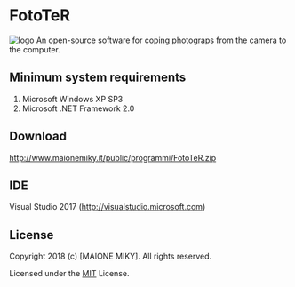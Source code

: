 # FotoTeR
<img src="http://www.maionemiky.it/images/FotoTeR.png" alt="logo" /> An open-source software for coping photograps from the camera to the computer.


## Minimum system requirements
1. Microsoft Windows XP SP3
2. Microsoft .NET Framework 2.0


## Download
http://www.maionemiky.it/public/programmi/FotoTeR.zip


## IDE
Visual Studio 2017 (http://visualstudio.microsoft.com)


## License
Copyright 2018 (c) [MAIONE MIKY]. All rights reserved.

Licensed under the [MIT](LICENSE) License.